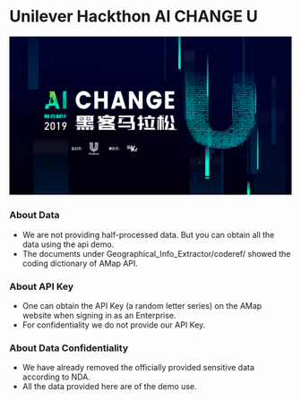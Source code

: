 # Unilever Hackthon AI CHANGE U

![logo](https://github.com/ChenZhouUC/UL_AI_CHANGE/blob/master/Asset/ULAI.png)

### About Data
+ We are not providing half-processed data. But you can obtain all the data using the api demo.
+ The documents under Geographical\_Info\_Extractor/coderef/ showed the coding dictionary of AMap API. 

### About API Key
+ One can obtain the API Key (a random letter series) on the AMap website when signing in as an Enterprise.
+ For confidentiality we do not provide our API Key. 

### About Data Confidentiality

+ We have already removed the officially provided sensitive data according to NDA.
+ All the data provided here are of the demo use.

